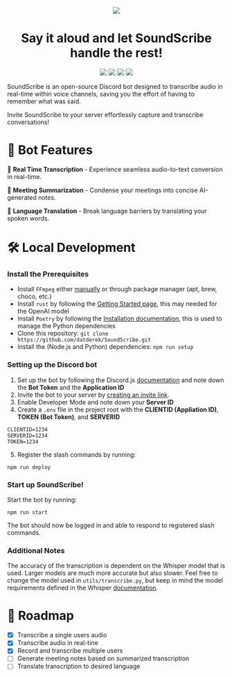 <p align="center">
  <img src="https://github.com/datderek/SoundScribe/assets/88995035/4a399b1c-a71b-4284-a692-b41e3e278564" data-canonical-src="https://github.com/datderek/SoundScribe/assets/88995035/4a399b1c-a71b-4284-a692-b41e3e278564"/>
</p>
<h1 align="center">Say it aloud and let SoundScribe handle the rest!</h1>
<p align="center">
  <img src="https://img.shields.io/badge/Node%20js-339933?style=for-the-badge&logo=nodedotjs&logoColor=white"/>
  <img src="https://img.shields.io/badge/JavaScript-323330?style=for-the-badge&logo=javascript&logoColor=F7DF1E"/>
  <img src="https://img.shields.io/badge/Python-FFD43B?style=for-the-badge&logo=python&logoColor=blue"/>
  <img src="https://img.shields.io/badge/Discord-5865F2?style=for-the-badge&logo=discord&logoColor=white"/>
</p>

SoundScribe is an open-source Discord bot designed to transcribe audio in real-time within voice channels, saving you the effort of having to remember what was said.

Invite SoundScribe to your server effortlessly capture and transcribe conversations! 

# 🤖 Bot Features
🎤 **Real Time Transcription** - Experience seamless audio-to-text conversion in real-time.

📝 **Meeting Summarization** - Condense your meetings into concise AI-generated notes.

💬 **Language Translation** - Break language barriers by translating your spoken words.

# 🛠️ Local Development
### Install the Prerequisites
- Install `FFmpeg` either [manually](https://ffmpeg.org/) or through package manager (apt, brew, choco, etc.)
- Install `rust` by following the [Getting Started page](https://www.rust-lang.org/learn/get-started), this may needed for the OpenAI model
- Install `Poetry` by following the [Installation documentation](https://python-poetry.org/docs/#installing-with-the-official-installer), this is used to manage the Python dependencies
- Clone this repository: `git clone https://github.com/datderek/SoundScribe.git`
- Install the (Node.js and Python) dependencies: `npm run setup`
### Setting up the Discord bot
1. Set up the bot by following the Discord.js [documentation](https://discordjs.guide/preparations/setting-up-a-bot-application.html#creating-your-bot) and note down the **Bot Token** and the **Application ID**
2. Invite the bot to your server by [creating an invite link](https://discordjs.guide/preparations/adding-your-bot-to-servers.html#creating-and-using-your-invite-link).
3. Enable Developer Mode and note down your **Server ID**
4. Create a `.env` file in the project root with the **CLIENTID (Appliation ID)**, **TOKEN (Bot Token)**, and **SERVERID**
```
CLIENTID=1234
SERVERID=1234
TOKEN=1234
```
5. Register the slash commands by running:
```
npm run deploy
```
### Start up SoundScribe!
Start the bot by running:
```
npm run start
```
The bot should now be logged in and able to respond to registered slash commands.

### Additional Notes
The accuracy of the transcription is dependent on the Whisper model that is used. Larger models are much more 
accurate but also slower. Feel free to change the model used in `utils/transcribe.py`, but keep in mind the model requirements 
defined in the Whisper [documentation](https://github.com/openai/whisper?tab=readme-ov-file#available-models-and-languages).

# 📝 Roadmap
- [x] Transcribe a single users audio
- [x] Transcribe audio in real-tine
- [x] Record and transcribe multiple users
- [ ] Generate meeting notes based on summarized transcription
- [ ] Translate transcription to desired language
